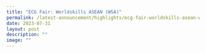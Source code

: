 ```yaml
---
title: "ECG Fair: Worldskills ASEAN (WSA)"
permalink: /latest-announcement/highlights/ecg-fair-worldskills-asean-wsa/
date: 2023-07-31
layout: post
description: ""
image: ""
---
```


